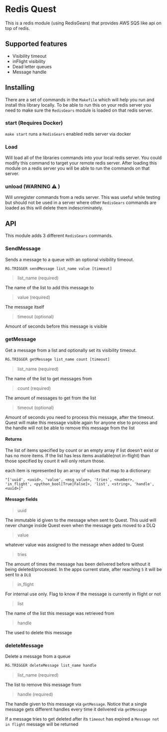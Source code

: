 # Redis Quest
This is a redis module (using RedisGears) that provides AWS SQS like api on top of redis.

## Supported features
  - Visibility timeout
  - inFlight visibility
  - Dead letter queues
  - Message handle

## Installing
There are a set of commands in the `Makefile` which will help you run and install this library locally. To be able to run this on your redis server you need to make sure the `RedisGears` module is loaded on that redis server.

### start (Requires Docker)

`make start` runs a `RedisGears` enabled redis server via docker

### Load

Will load all of the libraries commands into your local redis server. You could modify this command to target your remote redis server. After loading this module on a redis server you will be able to run the commands on that server.

### unload (WARNING ⚠️ )

Will unregister commands from a redis server. This was useful while testing but should not be used in a server where other `RedisGears` commands are loaded as this will delete them indescriminately.

## API
This module adds 3 different `RedisGears` commands.

### SendMessage
Sends a message to a queue with an optional visibility timeout.

```python
RG.TRIGGER sendMessage list_name value [timeout]
```

>list_name (required)

The name of the list to add this message to

>value (required)

The message itself

>timeout (optional)

Amount of seconds before this message is visible

### getMessage
Get a message from a list and optionally set its visibility timeout.

```python
RG.TRIGGER getMessage list_name count [timeout]
```

>list_name (required)

The name of the list to get messages from

>count (required)

The amount of messages to get from the list

>timeout (optional)

Amount of seconds you need to process this message, after the timeout. Quest will make this message visible again for anyone else to process and the handle will not be able to remove this message from the list

#### Returns
The list of items specified by count or an empty array if list doesn't exist or has no more items. If the list has less items available(not in-flight) than those specified by count it will only return those.

each item is represented by an array of values that map to a dictionary:

`"['uuid', <uuid>, 'value', <msg_value>, 'tries', <number>, 'in_flight', <python_bool[True|False]>, 'list', <string>, 'handle', <uuid>]"`

#### Message fields

>uuid

The immutable id given to the message when sent to Quest. This uuid will never change inside Quest even when the message gets moved to a DLQ

>value

whatever value was assigned to the message when added to Quest

>tries

The amount of times the message has been delivered before without it being deleted/processed. In the apps current state, after reaching `5` it will be sent to a `DLQ`

>in_flight

For internal use only. Flag to know if the message is  currently in flight or not

>list

The name of the list this message was retrieved from

>handle

The <uuid> used to delete this message

### deleteMessage
Delete a message from a queue

```python
RG.TRIGGER deleteMessage list_name handle
```

>list_name (required)

The list to remove this message from

>handle (required)

The handle given to this message via `getMessage`. Notice that a single message gets different handles every time it delivered via `getMessage`

If a message tries to get deleted after its `timeout` has expired a `Message not in flight` message will be returned
